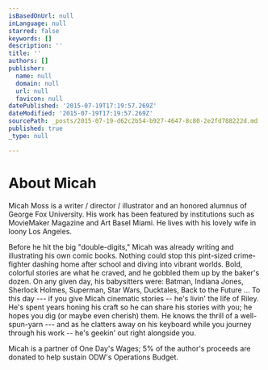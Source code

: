 ```yaml
---
isBasedOnUrl: null
inLanguage: null
starred: false
keywords: []
description: ''
title: ''
authors: []
publisher:
  name: null
  domain: null
  url: null
  favicon: null
datePublished: '2015-07-19T17:19:57.269Z'
dateModified: '2015-07-19T17:19:57.269Z'
sourcePath: _posts/2015-07-19-d62c2b54-b927-4647-8c80-2e2fd788222d.md
published: true
_type: null

---
```

# About Micah

Micah Moss is a writer / director / illustrator and an honored alumnus of George Fox University.  His work has been featured by institutions such as MovieMaker Magazine and Art Basel Miami. He lives with his lovely wife in loony Los Angeles.

Before he hit the big "double-digits," Micah was already writing and illustrating his own comic books. Nothing could stop this pint-sized crime-fighter dashing home after school and diving into vibrant worlds. Bold, colorful stories are what he craved, and he gobbled them up by the baker's dozen. On any given day, his babysitters were: Batman, Indiana Jones, Sherlock Holmes, Superman, Star Wars, Ducktales, Back to the Future ...
To this day --- if you give Micah cinematic stories -- he's livin' the life of Riley. He's spent years honing his craft so he can share his stories with you; he hopes you dig (or maybe even cherish) them. He knows the thrill of a well-spun-yarn --- and as he clatters away on his keyboard while you journey through his work -- he's geekin' out right alongside you. 

Micah is a partner of One Day's Wages; 5% of the author's proceeds are donated to help sustain ODW's Operations Budget.